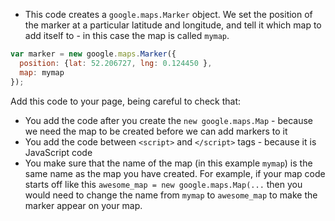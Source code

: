 + This code creates a `google.maps.Marker` object. We set the position of the marker at a particular latitude and longitude, and tell it which map to add itself to - in this case the map is called `mymap`.

```javascript
var marker = new google.maps.Marker({
  position: {lat: 52.206727, lng: 0.124450 },
  map: mymap
});
```

Add this code to your page, being careful to check that:
- You add the code after you create the `new google.maps.Map` - because we need the map to be created before we can add markers to it
- You add the code between `<script>` and `</script>` tags - because it is JavaScript code
- You make sure that the name of the map (in this example `mymap`) is the same name as the map you have created. For example, if your map code starts off like this `awesome_map = new google.maps.Map(...` then you would need to change the name from `mymap` to `awesome_map` to make the marker appear on your map.
